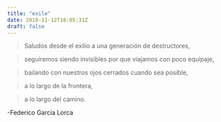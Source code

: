 ```yaml
---
title: "exile"
date: 2018-11-12T16:05:31Z
draft: false
---
```


>Saludos desde el exilio a una generación de destructores,

>seguiremos siendo invisibles por que viajamos con poco equipaje,

>bailando con nuestros ojos cerrados cuando sea posible,

>a lo largo de la frontera,

>a lo largo del camino.

-Federico García Lorca
